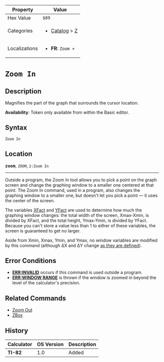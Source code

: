 | Property      | Value |
|---------------|-------|
| Hex Value     | `$89`|
| Categories    | <ul><li>[Catalog](<../categories/Catalog.md>) > [Z](<../categories/Catalog.md#Z>)</li></ul> |
| Localizations | <ul><li><b>FR</b>: `Zoom +`</li></ul> |

# `Zoom In`

## Description
Magnifies the part of the graph that surrounds the cursor location.


<b>Availability</b>: Token only available from within the Basic editor.

## Syntax
`Zoom In`

## Location
<tt><kbd><b>zoom</b></kbd></tt>, `ZOOM`, `2:Zoom In`
<hr>

Outside a program, the Zoom In tool allows you to pick a point on the graph screen and change the graphing window to a smaller one centered at that point. The Zoom In command, used in a program, also changes the graphing window to a smaller one, but doesn't let you pick a point — it uses the center of the screen.

The variables [XFact](/system-variables#window) and [YFact](/system-variables#window) are used to determine how much the graphing window changes: the total width of the screen, Xmax-Xmin, is divided by XFact, and the total height, Ymax-Ymin, is divided by YFact. Because you can't store a value less than 1 to either of these variables, the screen is guaranteed to get no larger.

Aside from Xmin, Xmax, Ymin, and Ymax, no window variables are modified by this command (although ΔX and ΔY change [as they are defined](/system-variables#window)).

## Error Conditions

*   **[ERR:INVALID](/errors#invalid)** occurs if this command is used outside a program.
*   **[ERR:WINDOW RANGE](/errors#windowrange)** is thrown if the window is zoomed in beyond the level of the calculator's precision.

## Related Commands

*   [Zoom Out](/zoom-out)
*   [ZBox](/zbox)

## History
| Calculator | OS Version | Description |
|------------|------------|-------------|
| <b>TI-82</b> | 1.0 | Added |


